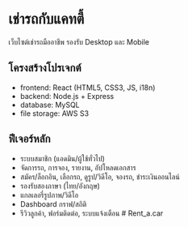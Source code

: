 # เช่ารถกับแคทตี้

เว็บไซต์เช่ารถมืออาชีพ รองรับ Desktop และ Mobile

## โครงสร้างโปรเจกต์
- frontend: React (HTML5, CSS3, JS, i18n)
- backend: Node.js + Express
- database: MySQL
- file storage: AWS S3

## ฟีเจอร์หลัก
- ระบบสมาชิก (แอดมิน/ผู้ใช้ทั่วไป)
- จัดการรถ, การจอง, รายงาน, อัปโหลดเอกสาร
- สมัคร/ล็อกอิน, เลือกรถ, ดูรูป/วิดีโอ, จองรถ, ชำระเงินออนไลน์
- รองรับสองภาษา (ไทย/อังกฤษ)
- แกลเลอรี่รูปภาพ/วิดีโอ
- Dashboard กราฟ/สถิติ
- รีวิวลูกค้า, ฟอร์มติดต่อ, ระบบแจ้งเตือน
#   R e n t _ a . c a r  
 